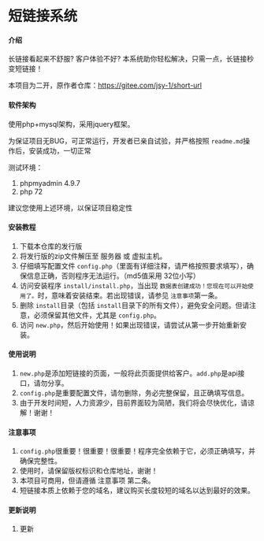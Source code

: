 # 短链接系统

#### 介绍

长链接看起来不舒服? 客户体验不好? 本系统助你轻松解决，只需一点，长链接秒变短链接！

本项目为二开，原作者仓库：https://gitee.com/jsy-1/short-url

#### 软件架构

使用php+mysql架构，采用jquery框架。

为保证项目无BUG，可正常运行，开发者已亲自试验，并严格按照 `readme.md`操作后，安装成功，一切正常

测试环境：

1. phpmyadmin 4.9.7
2. php 72

建议您使用上述环境，以保证项目稳定性

#### 安装教程

1. 下载本仓库的发行版
2. 将发行版的zip文件解压至 服务器 或 虚拟主机。
3. 仔细填写配置文件 `config.php`（里面有详细注释，请严格按照要求填写），确保信息正确，否则程序无法运行。（md5值采用 32位小写）
4. 访问安装程序 `install/install.php`，当出现 `数据表创建成功！您现在可以开始使用了。`时，意味着安装结束。若出现错误，请参见 `注意事项`第一条。
5. 删除 `install`目录（包括 `install`目录下的所有文件），避免安全问题。但请注意，必须保留其他文件，尤其是 `config.php`。
6. 访问 `new.php`，然后开始使用！如果出现错误，请尝试从第一步开始重新安装。

#### 使用说明

1. `new.php`是添加短链接的页面，一般将此页面提供给客户。`add.php`是api接口，请勿分享。
2. `config.php`是重要配置文件，请勿删除，务必完整保留，且正确填写信息。
3. 由于开发时间短，人力资源少，目前界面较为简陋，我们将会尽快优化，请谅解！谢谢！

#### 注意事项

1. `config.php`很重要！很重要！很重要！程序完全依赖于它，必须正确填写，并确保完整性。
2. 使用时，请保留版权标识和仓库地址，谢谢！
3. 本项目可商用，但请遵循 注意事项 第二条。
4. 短链接本质上依赖于您的域名，建议购买长度较短的域名以达到最好的效果。

#### 更新说明

1. 更新
